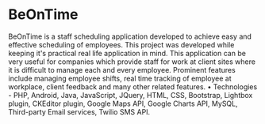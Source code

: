 # BeOnTime
BeOnTime is a staff scheduling application developed to achieve easy and effective scheduling of employees. This project was developed while keeping it's practical real life application in mind. This application can be very useful for companies which provide staff for work at client sites where it is difficult to manage each and every employee. Prominent features include managing employee shifts, real time tracking of employee at workplace, client feedback and many other related features. 
• Technologies - PHP, Android, Java, JavaScript, JQuery, HTML, CSS, Bootstrap, Lightbox plugin, CKEditor plugin, Google Maps API, Google Charts API, MySQL, Third-party Email services, Twilio SMS API.
